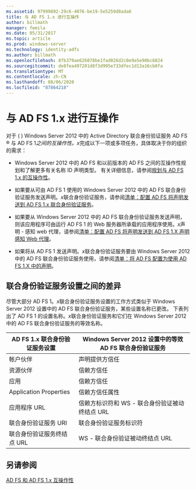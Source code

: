 ```yaml
---
ms.assetid: 97999892-29c6-4076-be19-5e5259d8ada6
title: 与 AD FS 1.x 进行互操作
author: billmath
manager: femila
ms.date: 05/31/2017
ms.topic: article
ms.prod: windows-server
ms.technology: identity-adfs
ms.author: billmath
ms.openlocfilehash: 8fb379ae626078be1fad026d2c0e9a5e90bc6824
ms.sourcegitcommit: de8fea497201d8f3d995e733dfec1d13a16cb8fa
ms.translationtype: MT
ms.contentlocale: zh-CN
ms.lasthandoff: 08/06/2020
ms.locfileid: "87864218"
---
```

# <a name="interoperating-with-ad-fs-1x"></a>与 AD FS 1.x 进行互操作

对于 \( \) Windows Server 2012 中的 Active Directory 联合身份验证服务 AD FS &reg; 与 AD FS 1*之间的互操作性。x*完成以下一项或多项任务，具体取决于你的组织的需求：  
  
-   Windows Server 2012 中的 AD FS 和以前版本的 AD FS 之间的互操作性规划和了解更多有关名称 ID 声明类型。 有关详细信息，请参阅[规划与 AD FS 1.x 的互操作性](/previous-versions/windows/it-pro/windows-server-2012-R2-and-2012/ff678040(v=ws.11))。  
  
-   如果要从可由 AD FS 1 使用的 Windows Server 2012 中的 AD FS 联合身份验证服务发送声明。*x*联合身份验证服务，请参阅[清单：配置 AD FS 将声明发送到 AD FS 1.x 联合身份验证服务](Checklist--Configuring-AD-FS-to-Send-Claims-to-an-AD-FS-1.x-Federation-Service.md)。  
  
-   如果要从 Windows Server 2012 中的 AD FS 联合身份验证服务发送声明，则该应用程序可由运行 AD FS 1 的 Web 服务器所承载的应用程序使用。*x*声明 \- 感知 web 代理，请参阅[清单：配置 AD FS 将声明发送到 AD FS 1.X 声明感知 Web 代理](Checklist--Configuring-AD-FS-to-Send-Claims-to-an-AD-FS-1.x-Claims-Aware-Web-Agent.md)。  
  
-   如果将从 AD FS 1 发送声明。*x*联合身份验证服务要由 Windows Server 2012 中的 AD FS 联合身份验证服务使用，请参阅[清单：将 AD FS 配置为使用 AD FS 1.X 中的声明](Checklist--Configuring-AD-FS--to-Consume-Claims-from-AD-FS-1.x.md)。  
  
## <a name="differences-between-federation-service-settings"></a>联合身份验证服务设置之间的差异  
尽管大部分 AD FS 1。*x*联合身份验证服务设置的工作方式类似于 Windows Server 2012 设置中的 AD FS 联合身份验证服务，某些设置名称已更改。 下表列出了 AD FS 1 的设置名称。*x*联合身份验证服务和它们在 Windows Server 2012 中的 AD FS 联合身份验证服务的等效名称。  
  
|AD FS 1.x 联合身份验证服务设置|Windows Server 2012 设置中的等效 AD FS 联合身份验证服务  
|----------------------------------------|---------------------------------------------------------------------------------------------------------- 
|帐户伙伴|声明提供方信任  
|资源伙伴|信赖方信任 
|应用|信赖方信任  
|Application Properties|信赖方信任属性  
|应用程序 URL|信赖方标识符和 WS \- 联合身份验证被动终结点 URL  
|联合身份验证服务 URI|联合身份验证服务标识符  
|联合身份验证服务终结点 URL|WS \- 联合身份验证被动终结点 URL  
  
## <a name="see-also"></a>另请参阅  
[AD FS 和 AD FS 1.x 互操作性](https://go.microsoft.com/fwlink/?LinkId=200776)  
  
